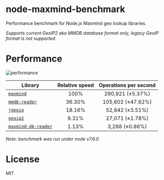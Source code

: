# node-maxmind-benchmark


Performance benchmark for Node.js Maxmind geo lookup libraries.

*Supports current GeoIP2 aka MMDB database format only, legacy GeoIP format is not supported*

# Performance

![performance](https://docs.google.com/spreadsheets/d/1ZQvX2nV4NxF3rsnYC06JCbDOhEx33jy3avBnDEcQS3E/pubchart?oid=2131177765&format=image)


|Library|Relative speed|Operations per second|
|-------|:------------:|:-------------------:|
|[`maxmind`](https://github.com/runk/node-maxmind)|100%|290,921 (±5.37%)|
|[`mmdb-reader`](https://github.com/gosquared/mmdb-reader)|36.30%|105,602 (±47.62%)|
|[`jgeoip`](https://github.com/jclo/jgeoip)|18.16%|52,842 (±3.51%)|
|[`geoip2`](https://github.com/davidtsai/node-geoip2)|9.31%|27,071 (±1.78%)|
|[`maxmind-db-reader`](https://github.com/PaddeK/node-maxmind-db)|1.13%|3,288 (±0.86%)|

*Note: benchmark was run under node v7.6.0*

# License
MIT
